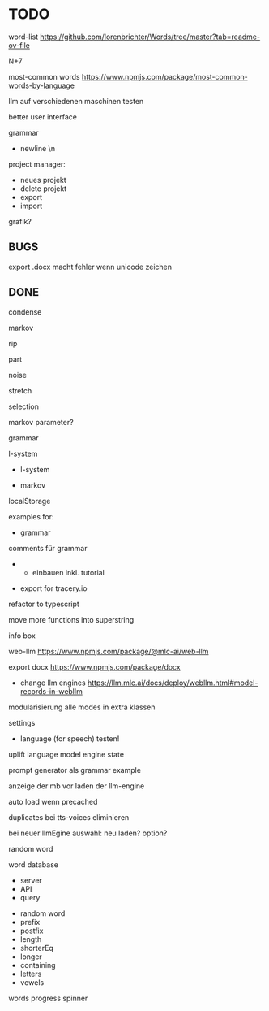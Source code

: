 # TODO

word-list
https://github.com/lorenbrichter/Words/tree/master?tab=readme-ov-file

N+7

most-common words
https://www.npmjs.com/package/most-common-words-by-language

llm auf verschiedenen maschinen testen

better user interface

grammar
- newline \n

project manager:
* neues projekt
* delete projekt
* export
* import

grafik?

## BUGS

export .docx macht fehler wenn unicode zeichen


## DONE

condense

markov

rip

part

noise

stretch

selection

markov parameter?

grammar

l-system

- l-system

- markov

localStorage

examples for:
- grammar

comments für grammar

- + einbauen inkl. tutorial

- export for tracery.io

refactor to typescript

move more functions into superstring

info box

web-llm
https://www.npmjs.com/package/@mlc-ai/web-llm

export docx
https://www.npmjs.com/package/docx

- change llm engines
https://llm.mlc.ai/docs/deploy/webllm.html#model-records-in-webllm


modularisierung
alle modes in extra klassen

settings
- language (for speech)
testen!

uplift language model engine state

prompt generator als grammar example

anzeige der mb vor laden der llm-engine

auto load wenn precached

duplicates bei tts-voices eliminieren

bei neuer llmEgine auswahl:
neu laden?
option?

random word

word database
* server
* API
* query

- random word
- prefix
- postfix
- length
- shorterEq
- longer
- containing
- letters
- vowels

words
progress spinner